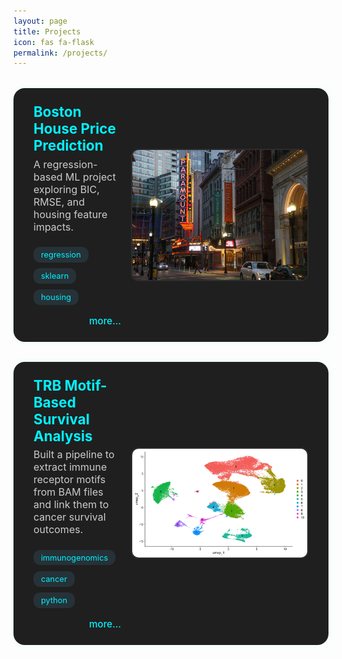 ```yaml
---
layout: page
title: Projects
icon: fas fa-flask
permalink: /projects/
---
```


<style>
.project-entry {
  display: flex;
  align-items: center;
  justify-content: space-between;
  background: #1f1f1f;
  margin: 2rem 0;
  padding: 1.5rem 2rem;
  border-radius: 18px;
  box-shadow: 0 0 12px rgba(0, 255, 255, 0.08);
  transition: transform 0.3s ease;
}

.project-entry:hover {
  transform: scale(1.01);
  box-shadow: 0 0 20px rgba(0, 255, 255, 0.3);
}

.project-info {
  flex: 1;
  padding-right: 1rem;
  display: flex;
  flex-direction: column;
  justify-content: center;
}

.project-title {
  font-size: 1.4rem;
  font-weight: 700;
  color: #00f2ff;
  margin-bottom: 0.4rem;
}

.project-desc {
  color: #ccc;
  margin-bottom: 0.8rem;
  font-size: 1rem;
}

.project-tags {
  margin: 0.6rem 0 1rem 0;
  display: flex;
  flex-wrap: wrap;
  gap: 0.6rem;
}

.project-tags span {
  background: #263238;
  color: #00f2ff;
  padding: 0.3rem 0.75rem;
  font-size: 0.8rem;
  border-radius: 10px;
}

.project-links-container {
  display: flex;
  justify-content: space-between;
  align-items: center;
}

.project-links {
  display: flex;
  align-items: center;
  gap: 1.2rem;
  font-size: 1.6rem;
}

.project-links a {
  color: #56cc9d;
  transition: 0.2s ease;
}

.project-links a:hover {
  color: #00f2ff;
  transform: scale(1.2);
}

.read-more {
  font-size: 0.95rem;
  color: #00f2ff;
  text-decoration: none;
  font-weight: 500;
  transition: all 0.2s ease;
  margin-left: auto;
}

.read-more:hover {
  text-decoration: underline;
  transform: scale(1.05);
}

.project-thumb {
  width: 280px;
  height: auto;
  border-radius: 12px;
  object-fit: cover;
  border: 2px solid #2c2c2c;
}
</style>

<!-- Project 1 -->
<div class="project-entry">
  <div class="project-info">
    <div class="project-title">Boston House Price Prediction</div>
    <div class="project-desc">A regression-based ML project exploring BIC, RMSE, and housing feature impacts.</div>
    <div class="project-tags">
      <span>regression</span><span>sklearn</span><span>housing</span>
    </div>
    <div class="project-links-container">
      <div class="project-links">
        <a href="https://github.com/your-username/boston-house" title="GitHub (coming soon)" target="_blank"><i class="fab fa-github"></i></a>
        <a href="/learning-bioinformatics/projects/boston-house/" title="Go to blog description"><i class="fas fa-blog"></i></a>
      </div>
      <a class="read-more" href="/learning-bioinformatics/projects/boston-house/">more…</a>
    </div>
  </div>
  <img class="project-thumb" src="/assets/img/project-thumbs/boston.png" alt="Boston Housing">
</div>

<!-- Project 2 -->
<div class="project-entry">
  <div class="project-info">
    <div class="project-title">TRB Motif-Based Survival Analysis</div>
    <div class="project-desc">Built a pipeline to extract immune receptor motifs from BAM files and link them to cancer survival outcomes.</div>
    <div class="project-tags">
      <span>immunogenomics</span><span>cancer</span><span>python</span>
    </div>
    <div class="project-links-container">
      <div class="project-links">
        <a href="https://github.com/your-username/trb-survival" title="GitHub (coming soon)" target="_blank"><i class="fab fa-github"></i></a>
        <a href="/learning-bioinformatics/projects/trb-survival/" title="Go to blog description"><i class="fas fa-blog"></i></a>
      </div>
      <a class="read-more" href="/learning-bioinformatics/projects/trb-survival/">more…</a>
    </div>
  </div>
  <img class="project-thumb" src="/assets/img/project-thumbs/unannotated_clusters.png" alt="TRB Motif Analysis">
</div>
